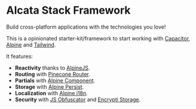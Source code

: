 # Alcata Stack Framework

Build cross-platform applications with the technologies you love!

This is a opinionated starter-kit/framework to start working with [Capacitor](https://capacitorjs.com/), [Alpine](https://alpinejs.dev/) and [Tailwind](https://tailwindcss.com/).

It features:

- **Reactivity** thanks to [AlpineJS](https://github.com/alpinejs/alpine).
- **Routing** with [Pinecone Router](https://github.com/pinecone-router/router).
- **Partials** with [Alpine Component](https://github.com/markmead/alpinejs-component).
- **Storage** with [Alpine Persist](https://alpinejs.dev/plugins/persist).
- **Localization** with [Alpine i18n](https://github.com/rehhouari/alpinejs-i18n).
- **Security** with [JS Obfuscator](https://github.com/javascript-obfuscator/javascript-obfuscator) and [Encrypti Storage](https://github.com/michelonsouza/encrypt-storage).
